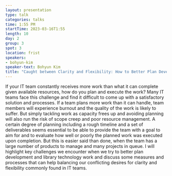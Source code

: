 ```yaml
---
layout: presentation
type: talk
categories: talks
time: 1:55 PM
startTime: 2023-03-16T1:55
length: 10
day: 2
group: 3
spot: 3
location: frist
speakers:
- bohyun-kim
speaker-text: Bohyun Kim
title: "Caught between Clarity and Flexibility: How to Better Plan Development and IT Work"
---
```

If your IT team constantly receives more work than what it can complete given available resources, how do you plan and execute the work? Many IT teams face this challenge and find it difficult to come up with a satisfactory solution and processes. If a team plans more work than it can handle, team members will experience burnout and the quality of the work is likely to suffer. But simply tackling work as capacity frees up and avoiding planning will also run the risk of scope creep and poor resource management.  A certain degree of planning including a rough timeline and a set of deliverables seems essential to be able to provide the team with a goal to aim for and to evaluate how well or poorly the planned work was executed upon completion. But this is easier said than done, when the team has a large number of products to manage and many projects in queue. I will highlight key challenges we encounter when we try to better plan development and library technology work and discuss some measures and processes that can help balancing our conflicting desires for clarity and flexibility commonly found in IT teams.

